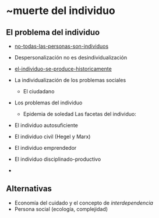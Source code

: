 # ~muerte del individuo

## El problema del individuo

* [no-todas-las-personas-son-individuos](no-todas-las-personas-son-individuos.md)

* Despersonalización no es desindividualización

* [el-individuo-se-produce-historicamente](el-individuo-se-produce-historicamente.md)

* La individualización de los problemas sociales
  
  * El ciudadano
* Los problemas del individuo
  
  * Epidemia de soledad
    Las facetas del individuo:
* El individuo autosuficiente

* El individuo civil (Hegel y Marx)

* El individuo emprendedor

* El individuo disciplinado-productivo

* 

## Alternativas

* Economía del cuidado y el concepto de *interdependencia*
* Persona social (ecología, complejidad)
